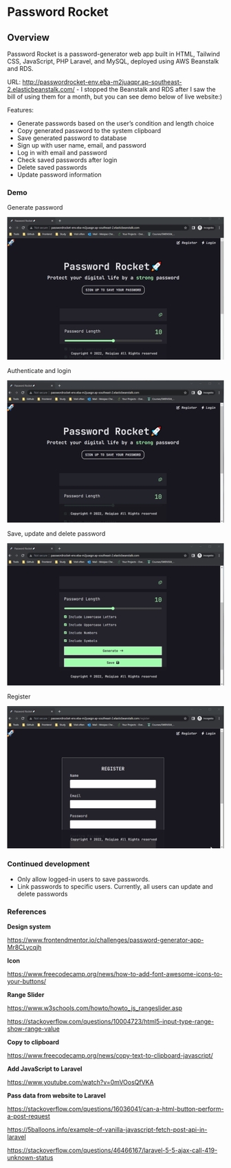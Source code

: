 # Password Rocket

## Overview

Password Rocket is a password-generator web app built in HTML, Tailwind CSS, JavaScript, PHP Laravel, and MySQL, deployed using AWS Beanstalk and RDS.

URL: http://passwordrocket-env.eba-m2juaqpr.ap-southeast-2.elasticbeanstalk.com/ - I stopped the Beanstalk and RDS after I saw the bill of using them for a month, but you can see demo below of live website:)

Features:

- Generate passwords based on the user’s condition and length choice
- Copy generated password to the system clipboard
- Save generated password to database
- Sign up with user name, email, and password
- Log in with email and password
- Check saved passwords after login
- Delete saved passwords
- Update password information

### Demo

Generate password

![demo1](https://github.com/erinchocolate/password-rocket/blob/master/demo/generate_aws.gif)

Authenticate and login

![demo1](https://github.com/erinchocolate/password-rocket/blob/master/demo/login_aws.gif)

Save, update and delete password

![demo1](https://github.com/erinchocolate/password-rocket/blob/master/demo/save_aws.gif)

Register

![demo1](https://github.com/erinchocolate/password-rocket/blob/master/demo/register_aws.gif)

### Continued development

- Only allow logged-in users to save passwords.
- Link passwords to specific users. Currently, all users can update and delete passwords

### References

**Design system**

https://www.frontendmentor.io/challenges/password-generator-app-Mr8CLycqjh

**Icon**

https://www.freecodecamp.org/news/how-to-add-font-awesome-icons-to-your-buttons/

**Range Slider**

https://www.w3schools.com/howto/howto_js_rangeslider.asp

https://stackoverflow.com/questions/10004723/html5-input-type-range-show-range-value

**Copy to clipboard**

https://www.freecodecamp.org/news/copy-text-to-clipboard-javascript/

**Add JavaScript to Laravel**

https://www.youtube.com/watch?v=0mVOosQfVKA

**Pass data from website to Laravel**

https://stackoverflow.com/questions/16036041/can-a-html-button-perform-a-post-request

https://5balloons.info/example-of-vanilla-javascript-fetch-post-api-in-laravel

https://stackoverflow.com/questions/46466167/laravel-5-5-ajax-call-419-unknown-status
